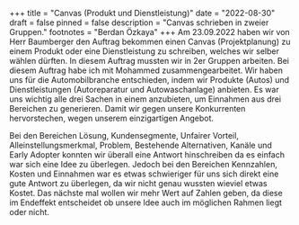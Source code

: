 +++
title = "Canvas (Produkt und Dienstleistung)"
date = "2022-08-30"
draft = false
pinned = false
description = "Canvas schrieben in zweier Gruppen."
footnotes = "Berdan Özkaya"
+++
Am 23.09.2022 haben wir von Herr Baumberger den Auftrag bekommen einen Canvas (Projektplanung) zu einem Produkt oder eine Dienstleistung zu schreiben, welches wir selber wählen dürften. In diesem Auftrag mussten wir in 2er Gruppen arbeiten. Bei diesem Auftrag habe ich mit Mohammed zusammengearbeitet. Wir haben uns für die Automobilbranche entschieden, indem wir Produkte (Autos) und Dienstleistungen (Autoreparatur und Autowaschanlage) anbieten. Es war uns wichtig alle drei Sachen in einem anzubieten, um Einnahmen aus drei Bereichen zu generieren. Damit wir gegen unsere Konkurrenten hervorstechen, wegen unserem einzigartigen Angebot.

Bei den Bereichen Lösung, Kundensegmente, Unfairer Vorteil, Alleinstellungsmerkmal, Problem, Bestehende Alternativen, Kanäle und Early Adopter konnten wir überall eine Antwort hinschreiben da es einfach war sich eine Idee zu überlegen. Jedoch bei den Bereichen Kennzahlen, Kosten und Einnahmen war es etwas schwieriger für uns sich direkt eine gute Antwort zu überlegen, da wir nicht genau wussten wieviel etwas Kostet. Das nächste mal wollen wir mehr Wert auf Zahlen geben, da diese im Endeffekt entscheidet ob unsere Idee auch im möglichen Rahmen liegt oder nicht.